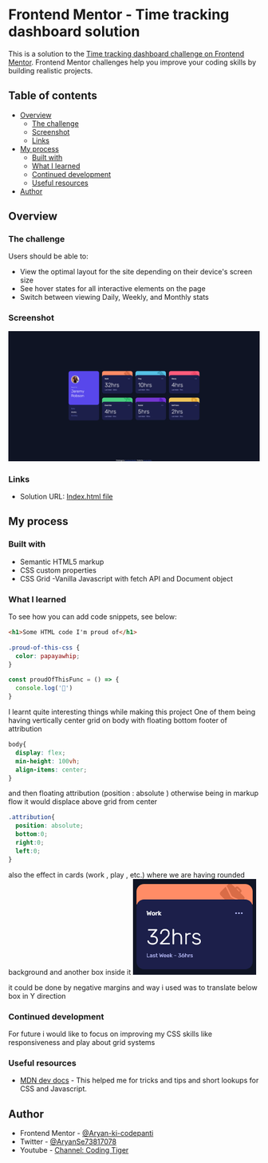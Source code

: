 # Frontend Mentor - Time tracking dashboard solution

This is a solution to the [Time tracking dashboard challenge on Frontend Mentor](https://www.frontendmentor.io/challenges/time-tracking-dashboard-UIQ7167Jw). Frontend Mentor challenges help you improve your coding skills by building realistic projects. 

## Table of contents

- [Overview](#overview)
  - [The challenge](#the-challenge)
  - [Screenshot](#screenshot)
  - [Links](#links)
- [My process](#my-process)
  - [Built with](#built-with)
  - [What I learned](#what-i-learned)
  - [Continued development](#continued-development)
  - [Useful resources](#useful-resources)
- [Author](#author)

## Overview

### The challenge

Users should be able to:

- View the optimal layout for the site depending on their device's screen size
- See hover states for all interactive elements on the page
- Switch between viewing Daily, Weekly, and Monthly stats

### Screenshot

![](./readme-assets/screenshot.png)



### Links

- Solution URL: [Index.html file](./index.html)
<!-- - Live Site URL: [Add live site URL here](https://your-live-site-url.com) -->

## My process

### Built with

- Semantic HTML5 markup
- CSS custom properties
- CSS Grid
-Vanilla Javascript with fetch API and Document object


### What I learned

To see how you can add code snippets, see below:

```html
<h1>Some HTML code I'm proud of</h1>
```
```css
.proud-of-this-css {
  color: papayawhip;
}
```
```js
const proudOfThisFunc = () => {
  console.log('🎉')
}
```

I learnt quite interesting things while making this project
One of them being having vertically center grid on body with floating bottom footer of attribution

```css
body{
  display: flex;
  min-height: 100vh;
  align-items: center;
}
```
and then floating attribution (position : absolute ) otherwise being in markup flow it would displace above grid from center
```css
.attribution{
  position: absolute;
  bottom:0;
  right:0;
  left:0;
}
```

also the effect in cards (work , play , etc.) where we are having rounded background and another box inside it 
![](./readme-assets/screenshot2.png)

it could be done by negative margins and way i used was to translate below box in Y direction


### Continued development

For future i would like to focus on improving my CSS skills like responsiveness and play about grid systems


### Useful resources

- [MDN dev docs](https://developer.mozilla.org/) - This helped me for tricks and tips and short lookups for CSS and Javascript.

## Author

- Frontend Mentor - [@Aryan-ki-codepanti](https://www.frontendmentor.io/profile/Aryan-ki-codepanti)
- Twitter - [@AryanSe73817078](https://www.twitter.com/AryanSe73817078)
- Youtube - [Channel: Coding Tiger](https://www.youtube.com/channel/UCkz7TnVuNBGEQOTa77lmZfA)

